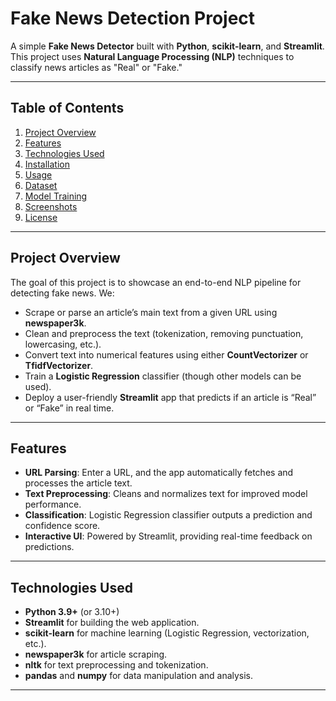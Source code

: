 # Fake News Detection Project

A simple **Fake News Detector** built with **Python**, **scikit-learn**, and **Streamlit**. This project uses **Natural Language Processing (NLP)** techniques to classify news articles as "Real" or "Fake."

---

## Table of Contents

1. [Project Overview](#project-overview)
2. [Features](#features)
3. [Technologies Used](#technologies-used)
4. [Installation](#installation)
5. [Usage](#usage)
6. [Dataset](#dataset)
7. [Model Training](#model-training)
8. [Screenshots](#screenshots)
9. [License](#license)

---

## Project Overview

The goal of this project is to showcase an end-to-end NLP pipeline for detecting fake news. We:
- Scrape or parse an article’s main text from a given URL using **newspaper3k**.
- Clean and preprocess the text (tokenization, removing punctuation, lowercasing, etc.).
- Convert text into numerical features using either **CountVectorizer** or **TfidfVectorizer**.
- Train a **Logistic Regression** classifier (though other models can be used).
- Deploy a user-friendly **Streamlit** app that predicts if an article is “Real” or “Fake” in real time.

---

## Features

- **URL Parsing**: Enter a URL, and the app automatically fetches and processes the article text.
- **Text Preprocessing**: Cleans and normalizes text for improved model performance.
- **Classification**: Logistic Regression classifier outputs a prediction and confidence score.
- **Interactive UI**: Powered by Streamlit, providing real-time feedback on predictions.

---

## Technologies Used

- **Python 3.9+** (or 3.10+)
- **Streamlit** for building the web application.
- **scikit-learn** for machine learning (Logistic Regression, vectorization, etc.).
- **newspaper3k** for article scraping.
- **nltk** for text preprocessing and tokenization.
- **pandas** and **numpy** for data manipulation and analysis.

---

